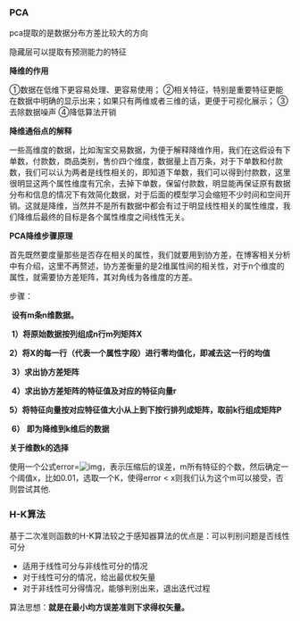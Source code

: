 ### PCA

pca提取的是数据分布方差比较大的方向

隐藏层可以提取有预测能力的特征



**降维的作用**

①数据在低维下更容易处理、更容易使用；
②相关特征，特别是重要特征更能在数据中明确的显示出来；如果只有两维或者三维的话，更便于可视化展示；
③去除数据噪声
④降低算法开销

**降维通俗点的解释**

一些高维度的数据，比如淘宝交易数据，为便于解释降维作用，我们在这假设有下单数，付款数，商品类别，售价四个维度，数据量上百万条，对于下单数和付款数，我们可以认为两者是线性相关的，即知道下单数，我们可以得到付款数，这里很明显这两个属性维度有冗余，去掉下单数，保留付款数，明显能再保证原有数据分布和信息的情况下有效简化数据，对于后面的模型学习会缩短不少时间和空间开销。这就是降维，当然并不是所有数据中都会有过于明显线性相关的属性维度，我们降维后最终的目标是各个属性维度之间线性无关。

**PCA降维步骤原理**

首先既然要度量那些是否存在相关的属性，我们就要用到协方差，在博客相关分析中有介绍，这里不再赘述，协方差衡量的是2维属性间的相关性，对于n个维度的属性，就需要协方差矩阵，其对角线为各维度的方差。

步骤：

​                       **设有m条n维数据。**

​                      **1）将原始数据按列组成n行m列矩阵X**

​                      **2）将X的每一行（代表一个属性字段）进行零均值化，即减去这一行的均值**

​                      **3）求出协方差矩阵**

​                      **4）求出协方差矩阵的特征值及对应的特征向量r**

​                      **5）将特征向量按对应特征值大小从上到下按行排列成矩阵，取前k行组成矩阵P**

​                      **6）** **即为降维到k维后的数据**



**关于维数k的选择**

使用一个公式error=![img](http://img.my.csdn.net/uploads/201209/28/1348845556_8584.png)，表示压缩后的误差，m所有特征的个数，然后确定一个阈值x，比如0.01，选取一个K，使得error < x则我们认为这个m可以接受，否则尝试其他.



### H-K算法

基于二次准则函数的H-K算法较之于感知器算法的优点是：可以判别问题是否线性可分

* 适用于线性可分与非线性可分的情况
* 对于线性可分的情况，给出最优权矢量
* 对于非线性可分得情况，能够判别出来，退出迭代过程



算法思想：**就是在最小均方误差准则下求得权矢量。**



